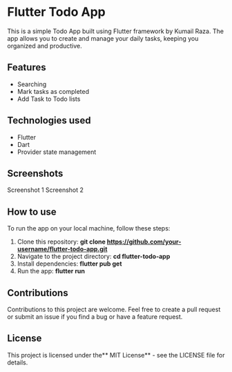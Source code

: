 # Flutter Todo App
This is a simple Todo App built using Flutter framework by Kumail Raza. The app allows you to create and manage your daily tasks, keeping you organized and productive.

## Features
- Searching 
- Mark tasks as completed
- Add Task to Todo lists

## Technologies used
- Flutter 
- Dart
- Provider state management

## Screenshots
Screenshot 1 
Screenshot 2

## How to use
To run the app on your local machine, follow these steps:

1. Clone this repository: **git clone https://github.com/your-username/flutter-todo-app.git**
2. Navigate to the project directory: **cd flutter-todo-app**
3. Install dependencies: **flutter pub get**
4. Run the app: **flutter run**


## Contributions
Contributions to this project are welcome. Feel free to create a pull request or submit an issue if you find a bug or have a feature request.

## License
This project is licensed under the** MIT License** - see the LICENSE file for details.
